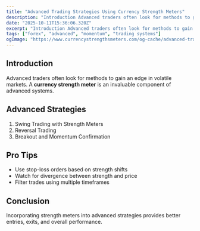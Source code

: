 ```yaml
---
title: "Advanced Trading Strategies Using Currency Strength Meters"
description: "Introduction Advanced traders often look for methods to gain an edge in volatile markets..."
date: "2025-10-11T15:36:06.320Z"
excerpt: "Introduction Advanced traders often look for methods to gain an edge in volatile markets. A currency strength meter is an invaluable component of advanced systems. Advanced Strategies 1. Swing Trading with Strength Meters 2. Reversal Trading 3. Breakout and Momentum Confirmation Pro Tips - Use stop-loss orders based on strength..."
tags: ["forex", "advanced", "momentum", "trading systems"]
ogImage: "https://www.currencystrengthsmeters.com/og-cache/advanced-trading-strategies-using-currency-strength-meters.jpg"
---
```

## Introduction

Advanced traders often look for methods to gain an edge in volatile markets. A **currency strength meter** is an invaluable component of advanced systems.

## Advanced Strategies

1. Swing Trading with Strength Meters  
2. Reversal Trading  
3. Breakout and Momentum Confirmation  

## Pro Tips

- Use stop-loss orders based on strength shifts  
- Watch for divergence between strength and price  
- Filter trades using multiple timeframes  

## Conclusion

Incorporating strength meters into advanced strategies provides better entries, exits, and overall performance.
